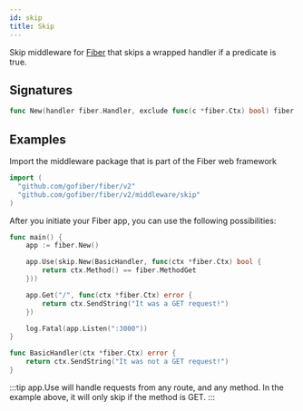 ```yaml
---
id: skip
title: Skip
---
```


Skip middleware for [Fiber](https://github.com/gofiber/fiber) that skips a wrapped handler if a predicate is true.

## Signatures
```go
func New(handler fiber.Handler, exclude func(c *fiber.Ctx) bool) fiber.Handler
```

## Examples
Import the middleware package that is part of the Fiber web framework
```go
import (
  "github.com/gofiber/fiber/v2"
  "github.com/gofiber/fiber/v2/middleware/skip"
)
```

After you initiate your Fiber app, you can use the following possibilities:

```go
func main() {
	app := fiber.New()

	app.Use(skip.New(BasicHandler, func(ctx *fiber.Ctx) bool {
		return ctx.Method() == fiber.MethodGet
	}))

	app.Get("/", func(ctx *fiber.Ctx) error {
		return ctx.SendString("It was a GET request!")
	})

	log.Fatal(app.Listen(":3000"))
}

func BasicHandler(ctx *fiber.Ctx) error {
	return ctx.SendString("It was not a GET request!")
}
```

:::tip
app.Use will handle requests from any route, and any method. In the example above, it will only skip if the method is GET.
:::
